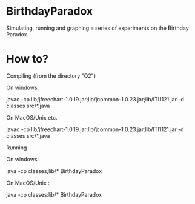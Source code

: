 # BirthdayParadox

Simulating, running and graphing a series of experiments on the Birthday Paradox.

# How to?

Compiling (from the directory "Q2")

On windows:

javac -cp lib/jfreechart-1.0.19.jar;lib/jcommon-1.0.23.jar;lib/ITI1121.jar -d classes src/*.java 

On MacOS/Unix etc.

javac -cp lib/jfreechart-1.0.19.jar:lib/jcommon-1.0.23.jar:lib/ITI1121.jar -d classes src/*.java 

Running

On windows:

java -cp classes;lib/* BirthdayParadox

On MacOS/Unix :

java -cp classes:lib/* BirthdayParadox
